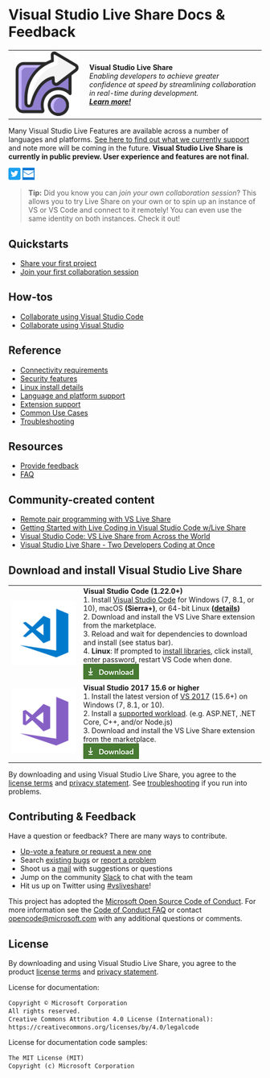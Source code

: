 <!--
Copyright © Microsoft Corporation
All rights reserved.
Creative Commons Attribution 4.0 License (International): https://creativecommons.org/licenses/by/4.0/legalcode
-->

# Visual Studio Live Share Docs & Feedback

<table style="width: 100%; border-style: none;"><tr>
<td style="width: 140px; text-align: center;"><a href="https://aka.ms/vsls"><img width="128px" src="docs/media/vsls-icon.svg" alt="Visual Studio Live Share logo"/></a></td>
<td>
<strong>Visual Studio Live Share</strong><br />
<i>Enabling developers to achieve greater confidence at speed by streamlining collaboration in real-time during development.<br />
<strong><a href="https://aka.ms/vsls">Learn more!</a></strong></i>
</td>
</tr></table>

Many Visual Studio Live Features are available across a number of languages and platforms. [See here to find out what we currently support](https://aka.ms/vsls-docs/platform-support) and note more will be coming in the future. **Visual Studio Live Share is currently in public preview. User experience and features are not final.**

[![Twitter](docs/media/Twitter_Social_Icon_24x24.png)](https://aka.ms/vsls-twitter) [![Mail](docs/media/icon-mail-24x24.png)](mailto:vsls-feedback@microsoft.com)

>**Tip:** Did you know you can *join your own collaboration session*? This allows you to try Live Share on your own or to spin up an instance of VS or VS Code and connect to it remotely! You can even use the same identity on both instances. Check it out!

## Quickstarts

- [Share your first project](https://aka.ms/vsls-docs/share)
- [Join your first collaboration session](https://aka.ms/vsls-docs/join)

## How-tos

- [Collaborate using Visual Studio Code](https://aka.ms/vsls-docs/vscode)
- [Collaborate using Visual Studio](https://aka.ms/vsls-docs/vs)

## Reference

- [Connectivity requirements](https://aka.ms/vsls-docs/connection-mode)
- [Security features](https://aka.ms/vsls-security)
- [Linux install details](https://aka.ms/vsls-linux)
- [Language and platform support](https://aka.ms/vsls-docs/platform-support)
- [Extension support](https://aka.ms/vsls-docs/extensions)
- [Common Use Cases](https://aka.ms/vsls-usecases)
- [Troubleshooting](https://aka.ms/vsls-troubleshooting)

## Resources

- [Provide feedback](https://aka.ms/vsls-support)
- [FAQ](https://aka.ms/vsls-faq)

## Community-created content

- [Remote pair programming with VS Live Share](https://m.youtube.com/watch?v=vq5FzSPmu-I&feature=youtu.be)
- [Getting Started with Live Coding in Visual Studio Code w/Live Share](https://scotch.io/tutorials/getting-started-with-live-coding-in-visual-studio-code-with-live-share)
- [Visual Studio Code: VS Live Share from Across the World](https://youtu.be/D7w0uGmQEc8)
- [Visual Studio Live Share - Two Developers Coding at Once](https://youtu.be/cg6pRv0D8pw)

## Download and install Visual Studio Live Share

<table style="width: 100%; border:none;">
<tr>
    <td width="128px" style="width: 128px; text-align: center; border:none;"><img src="docs/media/vs-code.svg" width="128px" alt="Visual Studio Code logo"/></td>
    <td style="border:none;">
        <strong>Visual Studio Code (1.22.0+)</strong><br />
        1. Install <a href="https://code.visualstudio.com/">Visual Studio Code</a> for Windows (7, 8.1, or 10), macOS <b>(Sierra+)</b>, or 64-bit Linux <b>(<a href="https://aka.ms/vsls-docs/vscode/install">details</a>)</b><br />
        2. Download and install the VS Live Share extension from the marketplace. <br />
        3. Reload and wait for dependencies to download and install (see status bar).<br />
        4. <strong>Linux</strong>: If prompted to <a href="https://aka.ms/vsls-docs/linux-prerequisites">install libraries</a>, click install, enter password, restart VS Code when done.<br />
        <a href="https://aka.ms/vsls-dl/vscode"><img src="docs/media/download.png" alt="Download button"></a>
    </td>
</tr>
<tr style="border:none;">
    <td width="128px" style="width: 128px; text-align: center; border:none;"><img src="docs/media/vs-ide.svg" width="128px" alt="Visual Studio logo"/></td>
    <td style="border:none;">
        <strong>Visual Studio 2017 15.6 or higher</strong><br />
        1. Install the latest version of <a href="https://visualstudio.microsoft.com/vs/">VS 2017</a> (15.6+) on Windows (7, 8.1, or 10).<br/>
        2. Install a <a href="https://aka.ms/vsls-docs/platform-support">supported workload</a>. (e.g. ASP.NET, .NET Core, C++, and/or Node.js)<br />
        3. Download and install the VS Live Share extension from the marketplace. <br />
        <a href="https://aka.ms/vsls-dl/vs"><img style="padding: 0; spacing: 0;" src="docs/media/download.png" alt="Download button"></a><br />
    </td>
</tr>
</table>

By downloading and using Visual Studio Live Share, you agree to the [license terms](https://aka.ms/vsls-license) and [privacy statement](https://www.microsoft.com/en-us/privacystatement/EnterpriseDev/default.aspx). See [troubleshooting](https://aka.ms/vsls-troubleshootin) if you run into problems.

## Contributing & Feedback

Have a question or feedback? There are many ways to contribute.

- [Up-vote a feature or request a new one](https://aka.ms/vsls-feature-requests)
- Search [existing bugs](https://aka.ms/vsls-bugs) or [report a problem](CONTRIBUTING.md#file-a-problem-report)
- Shoot us a [mail](mailto:vsls-feedback@microsoft.com) with suggestions or questions
- Jump on the community [Slack](https://aka.ms/vsls-slack) to chat with the team
- Hit us up on Twitter using [#vsliveshare](https://aka.ms/vsls-twitter)!

This project has adopted the [Microsoft Open Source Code of Conduct](https://opensource.microsoft.com/codeofconduct/).
For more information see the [Code of Conduct FAQ](https://opensource.microsoft.com/codeofconduct/faq/) or
contact [opencode@microsoft.com](mailto:opencode@microsoft.com) with any additional questions or comments.

## License

By downloading and using Visual Studio Live Share, you agree to the product [license terms](https://aka.ms/vsls-license) and [privacy statement](https://www.microsoft.com/en-us/privacystatement/EnterpriseDev/default.aspx).

License for documentation:

    Copyright © Microsoft Corporation
    All rights reserved.
    Creative Commons Attribution 4.0 License (International): https://creativecommons.org/licenses/by/4.0/legalcode

License for documentation code samples:

    The MIT License (MIT)
    Copyright (c) Microsoft Corporation
